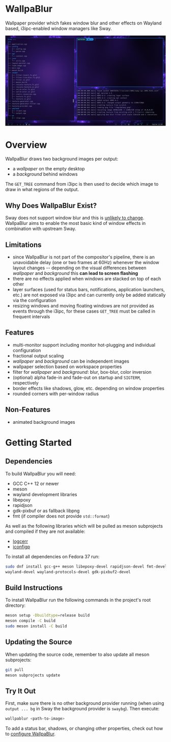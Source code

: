 # WallpaBlur

Wallpaper provider which fakes window blur and other effects on Wayland based,
i3ipc-enabled window managers like Sway.

![screenshot](doc/screenshot_small.jpg)



# Overview

WallpaBlur draws two background images per output:
 * a *wallpaper* on the empty desktop
 * a *background* behind windows

The `GET_TREE` command from i3ipc is then used to decide which image to draw in what
regions of the output.

## Why Does WallpaBlur Exist?

Sway does not support window blur and this is
[unlikely to change](https://github.com/swaywm/sway/issues/453).
WallpaBlur aims to enable the most basic kind of window effects
in combination with upstream Sway.

## Limitations

* since WallpaBlur is not part of the compositor's pipeline, there is an unavoidable
  delay (one or two frames at 60Hz) whenever the window layout changes --
  depending on the visual differences between *wallpaper* and *background* this
  **can lead to screen flashing**
* there are no effects applied when windows are stacked on top of each other
* layer surfaces
  (used for status bars, notifications, application launchers, etc.)
  are not exposed via i3ipc and can currently only be added statically via the
  configuration
* resizing windows and moving floating windows are not provided as events through
  the i3ipc, for these cases `GET_TREE` must be called in frequent intervals

## Features

* multi-monitor support including monitor hot-plugging and individual configuration
* fractional output scaling
* *wallpaper* and *background* can be independent images
* wallpaper selection based on workspace properties
* filter for *wallpaper* and *background*: blur, box-blur, color inversion
* (optional) alpha fade-in and fade-out on startup and `SIGTERM`, respectively
* border effects like shadows, glow, etc. depending on window properties
* rounded corners with per-window radius

## Non-Features

* animated background images



# Getting Started

## Dependencies

To build WallpaBlur you will need:
* GCC C++ 12 or newer
* meson
* wayland development libraries
* libepoxy
* rapidjson
* gdk-pixbuf or as fallback libpng
* fmt (if compiler does not provide `std::format`)

As well as the following libraries which will be pulled as meson subprojects and compiled
if they are not available:
* [logcerr](https://github.com/wolmibo/logcerr)
* [iconfigp](https://github.com/wolmibo/iconfigp)

To install all dependencies on Fedora 37 run:
```sh
sudo dnf install gcc-g++ meson libepoxy-devel rapidjson-devel fmt-devel \
wayland-devel wayland-protocols-devel gdk-pixbuf2-devel
```

## Build Instructions

To install WallpaBlur run the following commands in the project's root directory:
```sh
meson setup -Dbuildtype=release build
meson compile -C build
sudo meson install -C build
```

## Updating the Source
When updating the source code, remember to also update all meson subprojects:
```sh
git pull
meson subprojects update
```

## Try It Out

First, make sure there is no other background provider running
(when using `output ... bg` in Sway the background provider is `swaybg`).
Then execute:
```sh
wallpablur <path-to-image>
```

To add a status bar, shadows, or changing other properties, check out how to
[configure WallpaBlur](doc/configuration.md).
